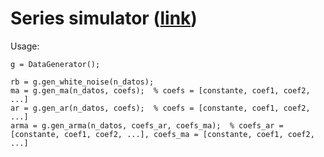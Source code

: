 # Series simulator ([link](https://iacopogarizio.com/projects/time-series-simulator-ARMA/))
Usage:
```{r, engine='matlab'}
g = DataGenerator();

rb = g.gen_white_noise(n_datos);
ma = g.gen_ma(n_datos, coefs);  % coefs = [constante, coef1, coef2, ...]
ar = g.gen_ar(n_datos, coefs);  % coefs = [constante, coef1, coef2, ...]
arma = g.gen_arma(n_datos, coefs_ar, coefs_ma);  % coefs_ar = [constante, coef1, coef2, ...], coefs_ma = [constante, coef1, coef2, ...]
```
